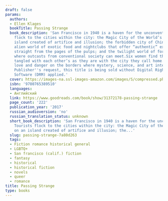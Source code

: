 ```yaml
---
draft: false
params:
  authors:
  - Ellen Klages
  bookTitle: Passing Strange
  book_description: 'San Francisco in 1940 is a haven for the unconventional. Tourists
    flock to the cities within the city: the Magic City of the World’s Fair on an
    island created of artifice and illusion; the forbidden city of Chinatown, a separate,
    alien world of exotic food and nightclubs that offer “authentic” experiences,
    straight from the pages of the pulps; and the twilight world of forbidden love,
    where outcasts from conventional society can meet.Six women find their lives as
    tangled with each other’s as they are with the city they call home. They discover
    love and danger on the borders where mystery, science, and art intersect.At the
    Publisher''s request, this title is being sold without Digital Rights Management
    Software (DRM) applied.'
  cover: https://images-na.ssl-images-amazon.com/images/S/compressed.photo.goodreads.com/books/1474584923i/31372178.jpg
  isbn: '9780765389510'
  languages:
  - Английский
  link: https://www.goodreads.com/book/show/31372178-passing-strange
  page_count: '222'
  publication_year: '2017'
  russian_audioversion: 'no'
  russian_translation_status: unknown
  short_book_description: 'San Francisco in 1940 is a haven for the unconventional.
    Tourists flock to the cities within the city: the Magic City of the World’s Fair
    on an island created of artifice and illusion; the...'
  slug: passing-strange-7a80d263
  tags:
  - Fiction romance historical general
  - LGBTQ+
  - San francisco (calif.) fiction
  - fantasy
  - historical
  - historical fiction
  - novels
  - queer
  - romance
title: Passing Strange
type: books
---
```

